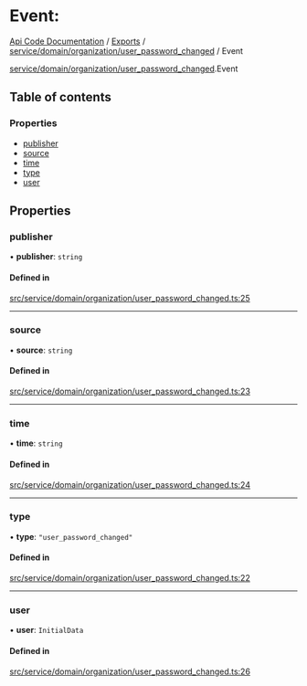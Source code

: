 # Event: 
 
[Api Code Documentation](../README.md) / [Exports](../modules.md) / [service/domain/organization/user\_password\_changed](../modules/service_domain_organization_user_password_changed.md) / Event

[service/domain/organization/user_password_changed](../modules/service_domain_organization_user_password_changed.md).Event

## Table of contents

### Properties

- [publisher](service_domain_organization_user_password_changed.Event.md#publisher)
- [source](service_domain_organization_user_password_changed.Event.md#source)
- [time](service_domain_organization_user_password_changed.Event.md#time)
- [type](service_domain_organization_user_password_changed.Event.md#type)
- [user](service_domain_organization_user_password_changed.Event.md#user)

## Properties

### publisher

• **publisher**: `string`

#### Defined in

[src/service/domain/organization/user_password_changed.ts:25](https://github.com/openkfw/TruBudget/blob/f6ee764/api/src/service/domain/organization/user_password_changed.ts#L25)

___

### source

• **source**: `string`

#### Defined in

[src/service/domain/organization/user_password_changed.ts:23](https://github.com/openkfw/TruBudget/blob/f6ee764/api/src/service/domain/organization/user_password_changed.ts#L23)

___

### time

• **time**: `string`

#### Defined in

[src/service/domain/organization/user_password_changed.ts:24](https://github.com/openkfw/TruBudget/blob/f6ee764/api/src/service/domain/organization/user_password_changed.ts#L24)

___

### type

• **type**: ``"user_password_changed"``

#### Defined in

[src/service/domain/organization/user_password_changed.ts:22](https://github.com/openkfw/TruBudget/blob/f6ee764/api/src/service/domain/organization/user_password_changed.ts#L22)

___

### user

• **user**: `InitialData`

#### Defined in

[src/service/domain/organization/user_password_changed.ts:26](https://github.com/openkfw/TruBudget/blob/f6ee764/api/src/service/domain/organization/user_password_changed.ts#L26)

